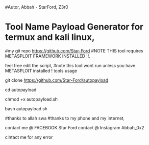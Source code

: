 #Autor, Abbah - StarFord, Z3r0
# Tool Name  Payload Generator for termux and kali linux,
#my git repo https://github.com/Star-Ford
#NOTE THIS tool requires METASPLOIT FRAMEWORK INSTALLED !!.

feel free  edit the script,
#note this tool wont run unless you have METASPLOIT installed !
tools usage



git clone https://github.com/Star-Ford/autopayload

cd autopayload

chmod +x autopayload.sh

bash autopayload.sh




#thanks to allah swa
#thanks to my phone and my internet,

contact me @ FACEBOOK        Star Ford
contact @ Instagram        Abbah_0x2

clntact me for any error
